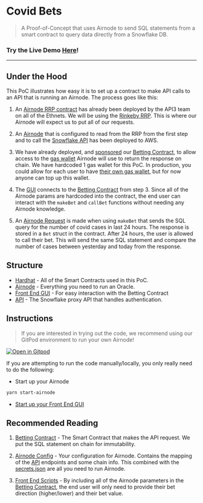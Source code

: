# Covid Bets

> A Proof-of-Concept that uses Airnode to send SQL statements from a smart contract to query data directly from a Snowflake DB.

### Try the Live Demo [Here](https://master.d1tk9n2gcgnb7l.amplifyapp.com/)!

-------

## Under the Hood

This PoC illustrates how easy it is to set up a contract to make API calls to an API that is running an Airnode. The process goes like this:

1. An [Airnode RRP contract](https://docs.api3.org/airnode/v0.3/concepts/) has already been deployed by the API3 team on all of the Ethnets. We will be using the [Rinkeby RRP](https://docs.api3.org/airnode/v0.3/reference/airnode-addresses.html#airnoderrp). This is where our Airnode will expect us to put all of our requests.

2. An [Airnode](/airnode) that is configured to read from the RRP from the first step and to call the [Snowflake API](/api) has been deployed to AWS.

3. We have already deployed, and [sponsored](https://docs.api3.org/airnode/v0.3/concepts/sponsor.html#sponsoring-a-requester) our [Betting Contract](/hardhat/contracts/Requester.sol), to allow access to the [gas wallet](https://docs.api3.org/airnode/v0.3/concepts/sponsor.html#sponsorwallet) Airnode will use to return the response on chain. We have hardcoded 1 gas wallet for this PoC. In production, you could allow for each user to have [their own gas wallet](https://docs.api3.org/airnode/v0.3/concepts/sponsor.html#derive-a-sponsor-wallet), but for now anyone can top up this wallet.

4. The [GUI](/frontend) connects to the [Betting Contract](/hardhat/contracts/Requester.sol) from step 3. Since all of the Airnode params are hardcoded into the contract, the end user can interact with the `makeBet` and `callBet` functions without needing any Airnode knowledge.

5. An [Airnode Request](https://docs.api3.org/airnode/v0.3/concepts/request.html#frontmatter-title) is made when using `makeBet` that sends the SQL query for the number of covid cases in last 24 hours. The response is stored in a `Bet` struct in the contract. After 24 hours, the user is allowed to call their bet. This will send the same SQL statement and compare the number of cases between yesterday and today from the response.

## Structure

- [Hardhat](/hardhat) - All of the Smart Contracts used in this PoC.
- [Airnode](/airnode) - Everything you need to run an Oracle.
- [Front End GUI](/frontend) - For easy interaction with the Betting Contract
- [API](/api) - The Snowflake proxy API that handles authentication.

## Instructions

> If you are interested in trying out the code, we recommend using our GitPod environment to run your own Airnode!

[![Open in Gitpod](https://gitpod.io/button/open-in-gitpod.svg)](https://gitpod.io/#https://github.com/camronh/CovidBets-SF)

If you are attempting to run the code manually/locally, you only really need to do the following:

- Start up your Airnode

```sh
yarn start-airnode
```

- [Start up your Front End GUI](/frontend)

## Recommended Reading

1. [Betting Contract](/hardhat/contracts/Requester.sol) - The Smart Contract that makes the API request. We put the SQL statement on chain for immutability.

2. [Airnode Config](/airnode/config/config.json) - Your configuration for Airnode. Contains the mapping of the [API](/api) endpoints and some chain info. This combined with the [secrets.json](airnode/config/config.json) are all you need to run Airnode.

3. [Front End Scripts](/frontend/src/components/dApp.vue) - By including all of the Airnode parameters in the [Betting Contract](/hardhat/contracts/Requester.sol), the end user will only need to provide their bet direction (higher/lower) and their bet value.
